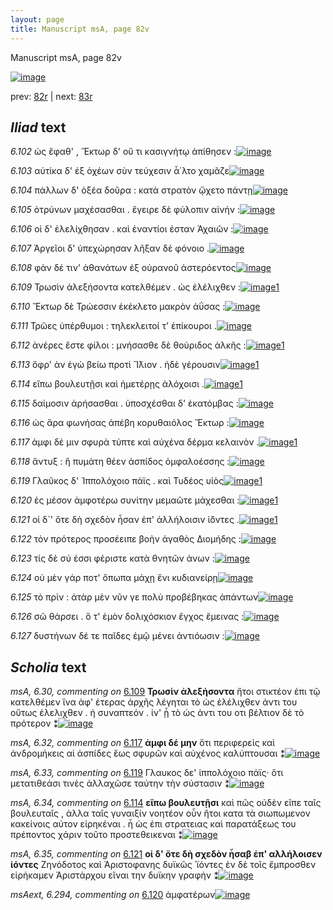 ```yaml
---
layout: page
title: Manuscript msA, page 82v
---
```


Manuscript msA, page 82v

[![image](http://www.homermultitext.org/iipsrv?OBJ=IIP,1.0&FIF=/project/homer/pyramidal/deepzoom/hmt/vaimg/2017a/VA082VN_0585.tif&WID=100&CVT=JPEG)](http://www.homermultitext.org/ict2/?urn=urn:cite2:hmt:vaimg.2017a:VA082VN_0585)

prev:  [82r](../82r) | next:  [83r](../83r)

## *Iliad* text

*6.102* <a id="6.102"/> ὡς ἔφαθ' , Ἕκτωρ δ' οὔ τι κασιγνήτῳ ἀπίθησεν :[![image](http://www.homermultitext.org/iipsrv?OBJ=IIP,1.0&FIF=/project/homer/pyramidal/deepzoom/hmt/vaimg/2017a/VA082VN_0585.tif&RGN=0.418,0.2096,0.455,0.0301&WID=1000&CVT=JPEG)](http://www.homermultitext.org/ict2/?urn=urn:cite2:hmt:vaimg.2017a:VA082VN_0585@0.418,0.2096,0.455,0.0301)

*6.103* <a id="6.103"/> αὐτίκα δ' ἐξ ὀχέων σὺν τεύχεσιν ἆ΄λτο χαμᾶζε[![image](http://www.homermultitext.org/iipsrv?OBJ=IIP,1.0&FIF=/project/homer/pyramidal/deepzoom/hmt/vaimg/2017a/VA082VN_0585.tif&RGN=0.414,0.2314,0.455,0.0301&WID=1000&CVT=JPEG)](http://www.homermultitext.org/ict2/?urn=urn:cite2:hmt:vaimg.2017a:VA082VN_0585@0.414,0.2314,0.455,0.0301)

*6.104* <a id="6.104"/> πάλλων δ' ὀξέα δοῦρα : κατὰ στρατὸν ᾤχετο πάντῃ[![image](http://www.homermultitext.org/iipsrv?OBJ=IIP,1.0&FIF=/project/homer/pyramidal/deepzoom/hmt/vaimg/2017a/VA082VN_0585.tif&RGN=0.424,0.2509,0.455,0.0301&WID=1000&CVT=JPEG)](http://www.homermultitext.org/ict2/?urn=urn:cite2:hmt:vaimg.2017a:VA082VN_0585@0.424,0.2509,0.455,0.0301)

*6.105* <a id="6.105"/> ὀτρύνων μαχέσασθαι . ἔγειρε δὲ φύλοπιν αἰνήν :[![image](http://www.homermultitext.org/iipsrv?OBJ=IIP,1.0&FIF=/project/homer/pyramidal/deepzoom/hmt/vaimg/2017a/VA082VN_0585.tif&RGN=0.422,0.2712,0.455,0.0301&WID=1000&CVT=JPEG)](http://www.homermultitext.org/ict2/?urn=urn:cite2:hmt:vaimg.2017a:VA082VN_0585@0.422,0.2712,0.455,0.0301)

*6.106* <a id="6.106"/> οἱ δ' ἐλελίχθησαν . καὶ ἐναντίοι έσταν Ἀχαιῶν :[![image](http://www.homermultitext.org/iipsrv?OBJ=IIP,1.0&FIF=/project/homer/pyramidal/deepzoom/hmt/vaimg/2017a/VA082VN_0585.tif&RGN=0.422,0.29,0.455,0.0301&WID=1000&CVT=JPEG)](http://www.homermultitext.org/ict2/?urn=urn:cite2:hmt:vaimg.2017a:VA082VN_0585@0.422,0.29,0.455,0.0301)

*6.107* <a id="6.107"/> Ἀργεῖοι δ' ὑπεχώρησαν λῆξαν δὲ φόνοιο .[![image](http://www.homermultitext.org/iipsrv?OBJ=IIP,1.0&FIF=/project/homer/pyramidal/deepzoom/hmt/vaimg/2017a/VA082VN_0585.tif&RGN=0.423,0.308,0.455,0.0301&WID=1000&CVT=JPEG)](http://www.homermultitext.org/ict2/?urn=urn:cite2:hmt:vaimg.2017a:VA082VN_0585@0.423,0.308,0.455,0.0301)

*6.108* <a id="6.108"/> φὰν δέ τιν' ἀθανάτων ἐξ οὐρανοῦ ἀστερόεντος[![image](http://www.homermultitext.org/iipsrv?OBJ=IIP,1.0&FIF=/project/homer/pyramidal/deepzoom/hmt/vaimg/2017a/VA082VN_0585.tif&RGN=0.423,0.3253,0.455,0.0301&WID=1000&CVT=JPEG)](http://www.homermultitext.org/ict2/?urn=urn:cite2:hmt:vaimg.2017a:VA082VN_0585@0.423,0.3253,0.455,0.0301)

*6.109* <a id="6.109"/> Τρωσὶν ἀλεξήσοντα κατελθέμεν . ὡς ἐλέλιχθεν :[![image](http://www.homermultitext.org/iipsrv?OBJ=IIP,1.0&FIF=/project/homer/pyramidal/deepzoom/hmt/vaimg/2017a/VA082VN_0585.tif&RGN=0.427,0.3464,0.455,0.0301&WID=1000&CVT=JPEG)](http://www.homermultitext.org/ict2/?urn=urn:cite2:hmt:vaimg.2017a:VA082VN_0585@0.427,0.3464,0.455,0.0301)[1](#msA_6.30)

*6.110* <a id="6.110"/> Ἕκτωρ δὲ Τρώεσσιν ἐκέκλετο μακρὸν ἀΰσας :[![image](http://www.homermultitext.org/iipsrv?OBJ=IIP,1.0&FIF=/project/homer/pyramidal/deepzoom/hmt/vaimg/2017a/VA082VN_0585.tif&RGN=0.43,0.3629,0.455,0.0301&WID=1000&CVT=JPEG)](http://www.homermultitext.org/ict2/?urn=urn:cite2:hmt:vaimg.2017a:VA082VN_0585@0.43,0.3629,0.455,0.0301)

*6.111* <a id="6.111"/> Τρῶες ὑπέρθυμοι : τηλεκλειτοί τ' ἐπίκουροι .[![image](http://www.homermultitext.org/iipsrv?OBJ=IIP,1.0&FIF=/project/homer/pyramidal/deepzoom/hmt/vaimg/2017a/VA082VN_0585.tif&RGN=0.43,0.3809,0.455,0.0301&WID=1000&CVT=JPEG)](http://www.homermultitext.org/ict2/?urn=urn:cite2:hmt:vaimg.2017a:VA082VN_0585@0.43,0.3809,0.455,0.0301)

*6.112* <a id="6.112"/> ἀνέρες ἔστε φίλοι : μνήσασθε δὲ θούριδος ἀλκῆς :[![image](http://www.homermultitext.org/iipsrv?OBJ=IIP,1.0&FIF=/project/homer/pyramidal/deepzoom/hmt/vaimg/2017a/VA082VN_0585.tif&RGN=0.429,0.3997,0.455,0.0301&WID=1000&CVT=JPEG)](http://www.homermultitext.org/ict2/?urn=urn:cite2:hmt:vaimg.2017a:VA082VN_0585@0.429,0.3997,0.455,0.0301)[1](#msA_6.31)

*6.113* <a id="6.113"/> ὄφρ' ὰν ἐγὼ βείω προτὶ Ἴ̈λιον . ἠδὲ γέρουσιν[![image](http://www.homermultitext.org/iipsrv?OBJ=IIP,1.0&FIF=/project/homer/pyramidal/deepzoom/hmt/vaimg/2017a/VA082VN_0585.tif&RGN=0.423,0.4185,0.455,0.0301&WID=1000&CVT=JPEG)](http://www.homermultitext.org/ict2/?urn=urn:cite2:hmt:vaimg.2017a:VA082VN_0585@0.423,0.4185,0.455,0.0301)[1](#msAim_6.223)

*6.114* <a id="6.114"/> εἴπω βουλευτῇσι καὶ ἡμετέρῃς ἀλόχοισι .[![image](http://www.homermultitext.org/iipsrv?OBJ=IIP,1.0&FIF=/project/homer/pyramidal/deepzoom/hmt/vaimg/2017a/VA082VN_0585.tif&RGN=0.423,0.4358,0.455,0.0301&WID=1000&CVT=JPEG)](http://www.homermultitext.org/ict2/?urn=urn:cite2:hmt:vaimg.2017a:VA082VN_0585@0.423,0.4358,0.455,0.0301)[1](#msA_6.34)

*6.115* <a id="6.115"/> δαίμοσιν ἀρήσασθαι . ὑποσχέσθαι δ' ἑκατόμβας :[![image](http://www.homermultitext.org/iipsrv?OBJ=IIP,1.0&FIF=/project/homer/pyramidal/deepzoom/hmt/vaimg/2017a/VA082VN_0585.tif&RGN=0.429,0.456,0.455,0.0301&WID=1000&CVT=JPEG)](http://www.homermultitext.org/ict2/?urn=urn:cite2:hmt:vaimg.2017a:VA082VN_0585@0.429,0.456,0.455,0.0301)

*6.116* <a id="6.116"/> ὡς ἄρα φωνήσας ἀπέβη κορυθαιόλος Ἕκτωρ :[![image](http://www.homermultitext.org/iipsrv?OBJ=IIP,1.0&FIF=/project/homer/pyramidal/deepzoom/hmt/vaimg/2017a/VA082VN_0585.tif&RGN=0.43,0.4726,0.455,0.0301&WID=1000&CVT=JPEG)](http://www.homermultitext.org/ict2/?urn=urn:cite2:hmt:vaimg.2017a:VA082VN_0585@0.43,0.4726,0.455,0.0301)

*6.117* <a id="6.117"/> ἀμφι δέ μιν σφυρὰ τύπτε καὶ αὐχένα δέρμα κελαινὸν .[![image](http://www.homermultitext.org/iipsrv?OBJ=IIP,1.0&FIF=/project/homer/pyramidal/deepzoom/hmt/vaimg/2017a/VA082VN_0585.tif&RGN=0.428,0.4921,0.473,0.0301&WID=1000&CVT=JPEG)](http://www.homermultitext.org/ict2/?urn=urn:cite2:hmt:vaimg.2017a:VA082VN_0585@0.428,0.4921,0.473,0.0301)[1](#msA_6.32)

*6.118* <a id="6.118"/> ἄντυξ : ἣ πυμάτη θέεν ἀσπίδος ὀμφαλοέσσης :[![image](http://www.homermultitext.org/iipsrv?OBJ=IIP,1.0&FIF=/project/homer/pyramidal/deepzoom/hmt/vaimg/2017a/VA082VN_0585.tif&RGN=0.425,0.5116,0.473,0.0301&WID=1000&CVT=JPEG)](http://www.homermultitext.org/ict2/?urn=urn:cite2:hmt:vaimg.2017a:VA082VN_0585@0.425,0.5116,0.473,0.0301)

*6.119* <a id="6.119"/> Γλαῦκος δ' Ἱππολόχοιο πάϊς . καὶ Τυδέος υἱὸς[![image](http://www.homermultitext.org/iipsrv?OBJ=IIP,1.0&FIF=/project/homer/pyramidal/deepzoom/hmt/vaimg/2017a/VA082VN_0585.tif&RGN=0.427,0.5297,0.473,0.0301&WID=1000&CVT=JPEG)](http://www.homermultitext.org/ict2/?urn=urn:cite2:hmt:vaimg.2017a:VA082VN_0585@0.427,0.5297,0.473,0.0301)[1](#msA_6.33)

*6.120* <a id="6.120"/> ἐς μέσον ἀμφοτέρω συνίτην μεμαῶτε μάχεσθαι :[![image](http://www.homermultitext.org/iipsrv?OBJ=IIP,1.0&FIF=/project/homer/pyramidal/deepzoom/hmt/vaimg/2017a/VA082VN_0585.tif&RGN=0.427,0.5455,0.473,0.0301&WID=1000&CVT=JPEG)](http://www.homermultitext.org/ict2/?urn=urn:cite2:hmt:vaimg.2017a:VA082VN_0585@0.427,0.5455,0.473,0.0301)[1](#msAext_6.294)

*6.121* <a id="6.121"/> οἱ δ`' ὅτε δὴ σχεδὸν ἦσαν ἐπ' ἀλλήλοισιν ἰ̈όντες .[![image](http://www.homermultitext.org/iipsrv?OBJ=IIP,1.0&FIF=/project/homer/pyramidal/deepzoom/hmt/vaimg/2017a/VA082VN_0585.tif&RGN=0.427,0.5657,0.473,0.0301&WID=1000&CVT=JPEG)](http://www.homermultitext.org/ict2/?urn=urn:cite2:hmt:vaimg.2017a:VA082VN_0585@0.427,0.5657,0.473,0.0301)[1](#msA_6.35)

*6.122* <a id="6.122"/> τὸν πρότερος προσέειπε βοὴν ἀγαθὸς Διομήδης :[![image](http://www.homermultitext.org/iipsrv?OBJ=IIP,1.0&FIF=/project/homer/pyramidal/deepzoom/hmt/vaimg/2017a/VA082VN_0585.tif&RGN=0.426,0.5838,0.473,0.0301&WID=1000&CVT=JPEG)](http://www.homermultitext.org/ict2/?urn=urn:cite2:hmt:vaimg.2017a:VA082VN_0585@0.426,0.5838,0.473,0.0301)

*6.123* <a id="6.123"/> τίς δὲ σύ ἐσσι φέριστε κατὰ θνητῶν ἀνων :[![image](http://www.homermultitext.org/iipsrv?OBJ=IIP,1.0&FIF=/project/homer/pyramidal/deepzoom/hmt/vaimg/2017a/VA082VN_0585.tif&RGN=0.424,0.6041,0.473,0.0263&WID=1000&CVT=JPEG)](http://www.homermultitext.org/ict2/?urn=urn:cite2:hmt:vaimg.2017a:VA082VN_0585@0.424,0.6041,0.473,0.0263)

*6.124* <a id="6.124"/> οὐ μὲν γάρ ποτ' ὄπωπα μάχῃ ἔνι κυδιανείρῃ[![image](http://www.homermultitext.org/iipsrv?OBJ=IIP,1.0&FIF=/project/homer/pyramidal/deepzoom/hmt/vaimg/2017a/VA082VN_0585.tif&RGN=0.423,0.6228,0.473,0.0263&WID=1000&CVT=JPEG)](http://www.homermultitext.org/ict2/?urn=urn:cite2:hmt:vaimg.2017a:VA082VN_0585@0.423,0.6228,0.473,0.0263)

*6.125* <a id="6.125"/> τὸ πρὶν : ἀτὰρ μὲν νῦν γε πολὺ προβέβηκας ἁπάντων[![image](http://www.homermultitext.org/iipsrv?OBJ=IIP,1.0&FIF=/project/homer/pyramidal/deepzoom/hmt/vaimg/2017a/VA082VN_0585.tif&RGN=0.426,0.6416,0.473,0.0263&WID=1000&CVT=JPEG)](http://www.homermultitext.org/ict2/?urn=urn:cite2:hmt:vaimg.2017a:VA082VN_0585@0.426,0.6416,0.473,0.0263)

*6.126* <a id="6.126"/> σῶ θάρσει . ὅ τ' ἐμὸν δολιχόσκιον ἔγχος ἔμεινας :[![image](http://www.homermultitext.org/iipsrv?OBJ=IIP,1.0&FIF=/project/homer/pyramidal/deepzoom/hmt/vaimg/2017a/VA082VN_0585.tif&RGN=0.427,0.6612,0.473,0.0263&WID=1000&CVT=JPEG)](http://www.homermultitext.org/ict2/?urn=urn:cite2:hmt:vaimg.2017a:VA082VN_0585@0.427,0.6612,0.473,0.0263)

*6.127* <a id="6.127"/> δυστήνων δέ τε παῖδες ἐμῷ μένει ἀντιόωσιν :[![image](http://www.homermultitext.org/iipsrv?OBJ=IIP,1.0&FIF=/project/homer/pyramidal/deepzoom/hmt/vaimg/2017a/VA082VN_0585.tif&RGN=0.426,0.6822,0.473,0.0263&WID=1000&CVT=JPEG)](http://www.homermultitext.org/ict2/?urn=urn:cite2:hmt:vaimg.2017a:VA082VN_0585@0.426,0.6822,0.473,0.0263)

## *Scholia* text

*msA, 6.30, commenting on* [6.109](#6.109)  <a id="msA_6.30"/> **Τρωσὶν ἀλεξήσοντα** ἤτοι στικτέον ἐπι τῷ κατελθέμεν ἵνα ἀφ' ἑτερας ἀρχῆς λέγηται τὸ ὡς ἐλέλιχθεν ἀντι του οὕτως ἐλελιχθεν . ἠ συναπτεόν . ἱν' ᾖ τὸ ώς ἀντι του οτι βέλτιον δὲ τὸ πρότερον ⁑[![image](http://www.homermultitext.org/iipsrv?OBJ=IIP,1.0&FIF=/project/homer/pyramidal/deepzoom/hmt/vaimg/2017a/VA082VN_0585.tif&RGN=0.15272660,0.35172891,0.23249816,0.06749654&WID=1000&CVT=JPEG)](http://www.homermultitext.org/ict2/?urn=urn:cite2:hmt:vaimg.2017a:VA082VN_0585@0.15272660,0.35172891,0.23249816,0.06749654)

*msA, 6.32, commenting on* [6.117](#6.117)  <a id="msA_6.32"/> **ἀμφι δέ μην** ὅτι περιφερεὶς καὶ ἀνδρομήκεις αἱ ἀσπίδες ἕως σφυρῶν καὶ αὐχένος καλύπτουσαι ⁑[![image](http://www.homermultitext.org/iipsrv?OBJ=IIP,1.0&FIF=/project/homer/pyramidal/deepzoom/hmt/vaimg/2017a/VA082VN_0585.tif&RGN=0.15383198,0.43582296,0.24318349,0.04094053&WID=1000&CVT=JPEG)](http://www.homermultitext.org/ict2/?urn=urn:cite2:hmt:vaimg.2017a:VA082VN_0585@0.15383198,0.43582296,0.24318349,0.04094053)

*msA, 6.33, commenting on* [6.119](#6.119)  <a id="msA_6.33"/> Γλαυκος δε' ἱππολόχοιο πάϊς· ὅτι μετατιθεάσι τινὲς ἀλλαχῶσε ταύτην τὴν σύστασιν ⁑[![image](http://www.homermultitext.org/iipsrv?OBJ=IIP,1.0&FIF=/project/homer/pyramidal/deepzoom/hmt/vaimg/2017a/VA082VN_0585.tif&RGN=0.16083272,0.46237898,0.21260133,0.03734440&WID=1000&CVT=JPEG)](http://www.homermultitext.org/ict2/?urn=urn:cite2:hmt:vaimg.2017a:VA082VN_0585@0.16083272,0.46237898,0.21260133,0.03734440)

*msA, 6.34, commenting on* [6.114](#6.114)  <a id="msA_6.34"/> **εἴπω βουλευτῇσι** καὶ πῶς οὐδὲν εῖπε ταῖς βουλευταῖς , ἀλλα ταῖς γυναιξίν νοητέον οὖν ἤτοι κατα τὰ σιωπωμενον κακείνοις αὐτον εἰρηκέναι . ἦ ὡς ἐπι στρατειας καὶ παρατάξεως του πρέποντος χάριν τοῦτο προστεθεικεναι ⁑[![image](http://www.homermultitext.org/iipsrv?OBJ=IIP,1.0&FIF=/project/homer/pyramidal/deepzoom/hmt/vaimg/2017a/VA082VN_0585.tif&RGN=0.16009580,0.48838174,0.23507738,0.08907331&WID=1000&CVT=JPEG)](http://www.homermultitext.org/ict2/?urn=urn:cite2:hmt:vaimg.2017a:VA082VN_0585@0.16009580,0.48838174,0.23507738,0.08907331)

*msA, 6.35, commenting on* [6.121](#6.121)  <a id="msA_6.35"/> **οἱ δ' ὅτε δὴ σχεδὸν ἦσαβ ἑπ' αλλήλοισεν ἰόντες** Ζηνόδοτος καὶ Ἀριστοφανης δυϊκῶς ᾿ϊόντες ἐν δὲ τοῖς ἔμπροσθεν εἰρήκαμεν Ἀριστάρχου εῖναι την δυϊκην γραφήν ⁑[![image](http://www.homermultitext.org/iipsrv?OBJ=IIP,1.0&FIF=/project/homer/pyramidal/deepzoom/hmt/vaimg/2017a/VA082VN_0585.tif&RGN=0.17741341,0.56030429,0.21812822,0.07385892&WID=1000&CVT=JPEG)](http://www.homermultitext.org/ict2/?urn=urn:cite2:hmt:vaimg.2017a:VA082VN_0585@0.17741341,0.56030429,0.21812822,0.07385892)

*msAext, 6.294, commenting on* [6.120](#6.120)  <a id="msAext_6.294"/> ἀμφατέρων[![image](http://www.homermultitext.org/iipsrv?OBJ=IIP,1.0&FIF=/project/homer/pyramidal/deepzoom/hmt/vaimg/2017a/VA082VN_0585.tif&RGN=0.08621960,0.55449516,0.04605748,0.02130014&WID=1000&CVT=JPEG)](http://www.homermultitext.org/ict2/?urn=urn:cite2:hmt:vaimg.2017a:VA082VN_0585@0.08621960,0.55449516,0.04605748,0.02130014)